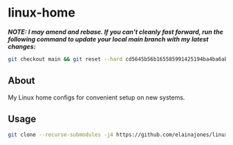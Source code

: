 # linux-home

***NOTE: I may amend and rebase. If you can't cleanly fast forward, run the following command to update your local main branch with my latest changes:***

```sh
git checkout main && git reset --hard cd5645b56b165585991425194ba4ba6ab7fa6ba5 && git pull
```

## About

My Linux home configs for convenient setup on new systems.

## Usage

```sh
git clone --recurse-submodules -j4 https://github.com/elainajones/linux_home.git ~/
```
